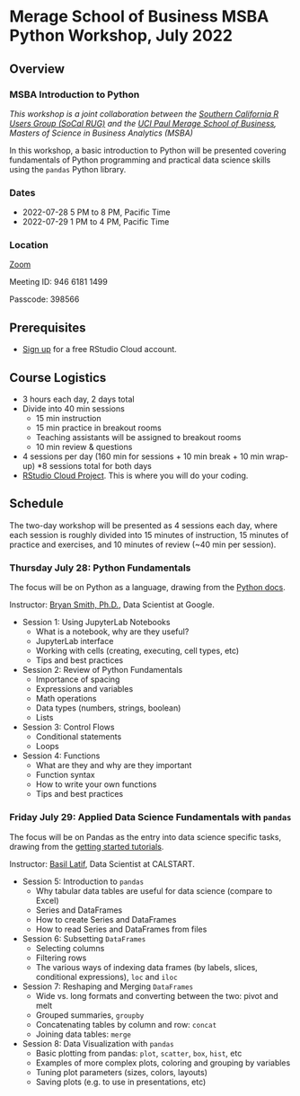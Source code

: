 # Merage School of Business MSBA Python Workshop, July 2022

## Overview

### MSBA Introduction to Python

*This workshop is a joint collaboration between the [Southern California R Users Group (SoCal RUG)](https://www.meetup.com/SOCAL-RUG/) and the [UCI Paul Merage School of Business](https://merage.uci.edu/), Masters of Science in Business Analytics (MSBA)*

In this workshop, a basic introduction to Python will be presented covering fundamentals of Python programming and practical data science skills using the `pandas` Python library.

### Dates

* 2022-07-28 5 PM to 8 PM, Pacific Time
* 2022-07-29 1 PM to 4 PM, Pacific Time

### Location

[Zoom](https://uci.zoom.us/j/94661811499?pwd=SlpCSmF6MkwvYnR1ZWFhWkxQeDMrUT09)

Meeting ID: 946 6181 1499

Passcode: 398566

## Prerequisites

* [Sign up](https://login.rstudio.cloud/register) for a free RStudio Cloud account.

## Course Logistics

* 3 hours each day, 2 days total
* Divide into 40 min sessions
    * 15 min instruction
    * 15 min practice in breakout rooms
    * Teaching assistants will be assigned to breakout rooms
    * 10 min review & questions
* 4 sessions per day (160 min for sessions + 10 min break + 10 min wrap-up)
    *8 sessions total for both days
* [RStudio Cloud Project](https://rstudio.cloud/spaces/256813/join?access_code=ySP5krHpYeQpLw0KrB1pzUn41uVXp2hQ7nR138JT). This is where you will do your coding. 
## Schedule

The two-day workshop will be presented as 4 sessions each day, where each session is roughly divided into 15 minutes of instruction, 15 minutes of practice and exercises, and 10 minutes of review (~40 min per session).

### Thursday July 28: Python Fundamentals

The focus will be on Python as a language, drawing from the [Python docs](https://docs.python.org/3/).

Instructor: [Bryan Smith, Ph.D.](https://www.linkedin.com/in/bryantravissmith/), Data Scientist at Google.

* Session 1: Using JupyterLab Notebooks
    * What is a notebook, why are they useful?
    * JupyterLab interface
    * Working with cells (creating, executing, cell types, etc)
    * Tips and best practices
* Session 2: Review of Python Fundamentals
    * Importance of spacing
    * Expressions and variables
    * Math operations
    * Data types (numbers, strings, boolean)
    * Lists
* Session 3: Control Flows
    * Conditional statements
    * Loops
* Session 4: Functions
    * What are they and why are they important
    * Function syntax
    * How to write your own functions
    * Tips and best practices

### Friday July 29: Applied Data Science Fundamentals with `pandas`

The focus will be on Pandas as the entry into data science specific tasks, drawing from the [getting started tutorials](https://pandas.pydata.org/docs/getting_started/intro_tutorials/index.html).

Instructor: [Basil Latif](https://www.linkedin.com/in/basil-latif/), Data Scientist at CALSTART.

* Session 5: Introduction to `pandas`
    * Why tabular data tables are useful for data science (compare to Excel)
    * Series and DataFrames
    * How to create Series and DataFrames
    * How to read Series and DataFrames from files
* Session 6: Subsetting `DataFrames`
    * Selecting columns
    * Filtering rows
    * The various ways of indexing data frames (by labels, slices, conditional expressions), `loc` and `iloc`
* Session 7: Reshaping and Merging `DataFrames`
    * Wide vs. long formats and converting between the two: pivot and melt
    * Grouped summaries, `groupby`
    * Concatenating tables by column and row: `concat`
    * Joining data tables: `merge`
* Session 8: Data Visualization with `pandas`
    * Basic plotting from pandas: `plot`, `scatter`, `box`, `hist`, etc
    * Examples of more complex plots, coloring and grouping by variables
    * Tuning plot parameters (sizes, colors, layouts)
    * Saving plots (e.g. to use in presentations, etc)

